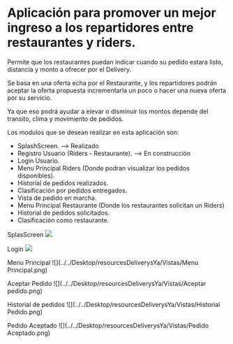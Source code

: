 # Aplicación para promover un mejor ingreso a los repartidores entre restaurantes y riders.

Permite que los restaurantes puedan indicar cuando su pedido estara listo, distancia y monto a ofrecer por el Delivery.

Se basa en una oferta echa por el Restaurante, y los repartidores podrán aceptar la oferta propuesta incrementarla un poco o hacer una nueva oferta por su servicio.

Ya que eso podrá ayudar a elevar o disminuir los montos depende del transito, clima y movimiento de pedidos.

Los modulos que se desean realizar en esta aplicación son:

- SplashScreen. --> Realizado
- Registro Usuario (Riders - Restaurante). --> En construcción
- Login Usuario.
- Menu Principal Riders (Donde podran visualizar los pedidos disponibles).
- Historial de pedidos realizados.
- Clasificación por pedidos entregados.
- Vista de pedido en marcha. 
- Menu Principal Restaurante (Donde los restaurantes solicitan un Riders)
- Historial de pedidos solicitados.
- Clasificación como restaurante.

SplasScreen
![](../../Desktop/resourcesDeliverysYa/Vistas/SplasScreen.png)

Login
![](../../Desktop/resourcesDeliverysYa/Vistas/Login.png)

Menu Principal
![](../../Desktop/resourcesDeliverysYa/Vistas/Menu Principal.png)

Aceptar Pedido
![](../../Desktop/resourcesDeliverysYa/Vistas/Aceptar pedido.png)

Historial de pedidos 
![](../../Desktop/resourcesDeliverysYa/Vistas/Historial Pedido.png)

Pedido Aceptado
![](../../Desktop/resourcesDeliverysYa/Vistas/Pedido Aceptado.png)

